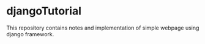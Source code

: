 # djangoTutorial
This repository contains notes and implementation of simple webpage using django framework.
